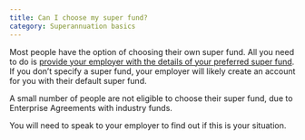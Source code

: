 ```yaml
---
title: Can I choose my super fund?
category: Superannuation basics
---
```


Most people have the option of choosing their own super fund. All you need to do is [provide your employer with the details of your preferred super fund](https://futuresuper.groovehq.com/help/how-do-i-get-my-employer-to-pay-to-future-super). If you don’t specify a super fund, your employer will likely create an account for you with their default super fund.

A small number of people are not eligible to choose their super fund, due to Enterprise Agreements with industry funds.

You will need to speak to your employer to find out if this is your situation.
